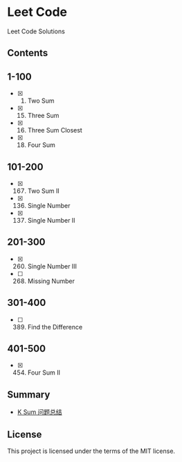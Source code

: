 # Leet Code
Leet Code Solutions

## Contents
## 1-100
- [x] 1. Two Sum
- [x] 15. Three Sum
- [x] 16. Three Sum Closest
- [x] 18. Four Sum

## 101-200
- [x] 167. Two Sum II
- [x] 136. Single Number
- [x] 137. Single Number II

## 201-300
- [x] 260. Single Number III
- [ ] 268. Missing Number


## 301-400
- [ ]  389. Find the Difference

## 401-500
- [x] 454. Four Sum II

## Summary
- [K Sum 问题总结](https://github.com/SunnyMarkLiu/LeetCode/blob/master/Summary/K%20Sum%20%E9%97%AE%E9%A2%98%E6%80%BB%E7%BB%93.md)

## License
This project is licensed under the terms of the MIT license.
